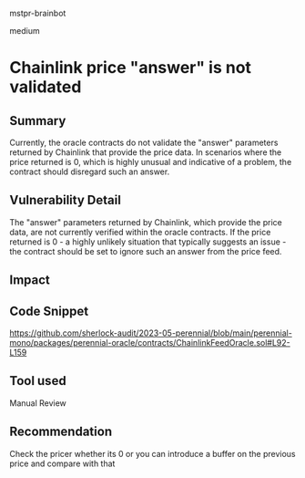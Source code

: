 mstpr-brainbot

medium

# Chainlink price "answer"  is not validated

## Summary
Currently, the oracle contracts do not validate the "answer" parameters returned by Chainlink that provide the price data. In scenarios where the price returned is 0, which is highly unusual and indicative of a problem, the contract should disregard such an answer. 
## Vulnerability Detail
The "answer" parameters returned by Chainlink, which provide the price data, are not currently verified within the oracle contracts. If the price returned is 0 - a highly unlikely situation that typically suggests an issue - the contract should be set to ignore such an answer from the price feed.
## Impact

## Code Snippet
https://github.com/sherlock-audit/2023-05-perennial/blob/main/perennial-mono/packages/perennial-oracle/contracts/ChainlinkFeedOracle.sol#L92-L159
## Tool used

Manual Review

## Recommendation
Check the pricer whether its 0 or you can introduce a buffer on the previous price and compare with that 